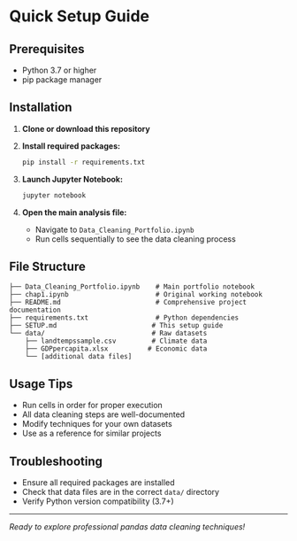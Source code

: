 # Quick Setup Guide

## Prerequisites
- Python 3.7 or higher
- pip package manager

## Installation

1. **Clone or download this repository**

2. **Install required packages:**
   ```bash
   pip install -r requirements.txt
   ```

3. **Launch Jupyter Notebook:**
   ```bash
   jupyter notebook
   ```

4. **Open the main analysis file:**
   - Navigate to `Data_Cleaning_Portfolio.ipynb`
   - Run cells sequentially to see the data cleaning process

## File Structure
```
├── Data_Cleaning_Portfolio.ipynb    # Main portfolio notebook
├── chap1.ipynb                      # Original working notebook
├── README.md                        # Comprehensive project documentation
├── requirements.txt                 # Python dependencies
├── SETUP.md                        # This setup guide
└── data/                           # Raw datasets
    ├── landtempssample.csv         # Climate data
    ├── GDPpercapita.xlsx          # Economic data
    └── [additional data files]
```

## Usage Tips
- Run cells in order for proper execution
- All data cleaning steps are well-documented
- Modify techniques for your own datasets
- Use as a reference for similar projects

## Troubleshooting
- Ensure all required packages are installed
- Check that data files are in the correct `data/` directory
- Verify Python version compatibility (3.7+)

---
*Ready to explore professional pandas data cleaning techniques!*
